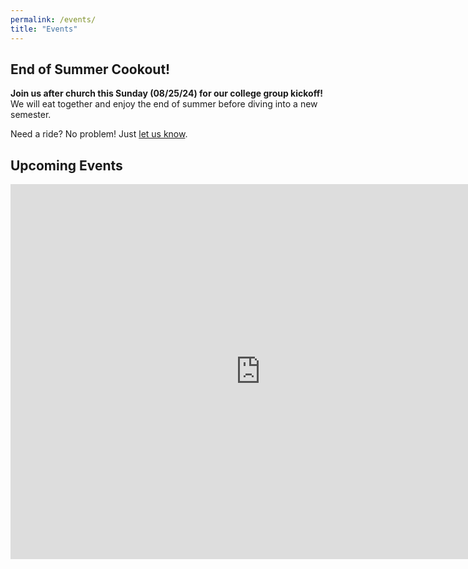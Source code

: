 ```yaml
---
permalink: /events/
title: "Events"
---
```


## End of Summer Cookout!

**Join us after church this Sunday (08/25/24) for our college group kickoff!** We will eat together and enjoy the end of summer before diving into a new semester. 

Need a ride? No problem! Just [let us know](https://trinityreformed.churchcenter.com/people/forms/284770).

## Upcoming Events

<iframe src="https://calendar.google.com/calendar/embed?src=0db8859c8d3e395ac41993a22938d1b4139580f41cfed29c61bc2f62345755dc%40group.calendar.google.com&ctz=America%2FIndiana%2FIndianapolis" style="border: 0" width="800" height="600" frameborder="0" scrolling="no"></iframe>